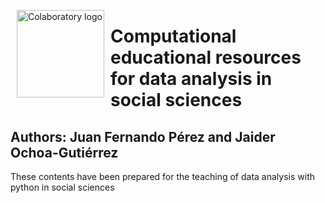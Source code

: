 <p><img alt="Colaboratory logo" height="140px" src="https://upload.wikimedia.org/wikipedia/commons/archive/f/fb/20161010213812%21Escudo-UdeA.svg" align="left" hspace="10px" vspace="0px"></p>

# Computational educational resources for data analysis in social sciences 

## Authors: Juan Fernando Pérez and Jaider Ochoa-Gutiérrez

These contents have been prepared for the teaching of data analysis with python in social sciences
